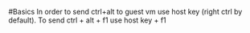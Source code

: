 #Basics
In order to send ctrl+alt to guest vm use host key (right ctrl by default).
To send ctrl + alt + f1 use host key + f1
